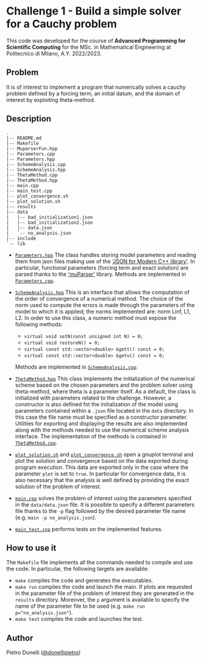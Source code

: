 # Challenge 1 - Build a simple solver for a Cauchy problem

This code was developed for the course of **Advanced Programming for Scientific Computing** for the MSc. in Mathematical Engineering at Politecnico di Milano, A.Y. 2022/2023.

## Problem

It is of interest to implement a program that numerically solves a cauchy problem defined by a forcing term, an initial datum, and the domain of interest by exploiting theta-method.

## Description

```
.
|-- README.md
|-- Makefile
|-- MuparserFun.hpp
|-- Parameters.cpp
|-- Parameters.hpp
|-- SchemeAnalysis.cpp
|-- SchemeAnalysis.hpp
|-- ThetaMethod.cpp
|-- ThetaMethod.hpp
|-- main.cpp
|-- main_test.cpp
|-- plot_convergence.sh
|-- plot_solution.sh
|-- results
|-- data
|   |-- bad_initialization1.json
|   |-- bad_initialization2.json
|   |-- data.json
|   `-- no_analysis.json
|-- include
`-- lib
```

- [`Parameters.hpp`](Parameters.hpp) The class handles storing model parameters and reading them from json files making use of the ['JSON for Modern C++ library'](https://github.com/nlohmann/json). In particular, functional parameters (forcing term and exact solution) are parsed thanks to the ['muParser'](https://github.com/beltoforion/muparser) library. Methods are implemented in [`Parameters.cpp`](Parameters.cpp).

- [`SchemeAnalysis.hpp`](SchemeAnalysis.hpp) This is an interface that allows the computation of the order of convergence of a numerical method. The choice of the norm used to compute the errors is made through the parameters of the model to which it is applied; the norms implemented are: norm Linf, L1, L2.
In order to use this class, a numeric method must expose the following methods: 
  - `virtual void setN(const unsigned int N) = 0;`
  - `virtual void restoreN() = 0;`
  - `virtual const std::vector<double> &gett() const = 0;`
  - `virtual const std::vector<double> &getu() const = 0;`

  Methods are implemented in [`SchemeAnalysis.cpp`](SchemeAnalysis.cpp).

- [`ThetaMethod.hpp`](ThetaMethod.hpp) This class implements the initialization of the numerical scheme based on the chosen parameters and the problem solver using theta-method, where theta is a parameter itself. As a default, the class is initialized with parameters related to the challenge. However, a constructor is also defined fot the initialization of the model using parameters contained within a `.json` file located in the `data` directory. In this case the file name must be specified as a constructor parameter. Utilities for exporting and displaying the results are also implemented along with the methods needed to use the numerical scheme analysis interface. The implementation of the methods is contained in [`ThetaMethod.cpp`](ThetaMethod.cpp).

- [`plot_solution.sh`](plot_solution.sh) and [`plot_convergence.sh`](plot_convergence.sh) open a gnuplot terminal and plot the solution and convergence based on the data exported during program execution. This data are exported only in the case where the parameter `plot` is set to `true`. In particular for convergence data, it is also necessary that the analysis is well defined by providing the exact solution of the problem of interest.

- [`main.cpp`](main.hpp) solves the problem of interest using the parameters specified in the `data/data.json` file. It is possible to specify a different parameters file thanks to the `-p` flag followed by the desired parameter file name (e.g. `main -p no_analysis.json`).

- [`main_test.cpp`](main_test.hpp) performs tests on the implemented features.

## How to use it

The `Makefile` file implements all the commands needed to compile and use the code. In particular, the following targets are available:
- `make` compiles the code and generates the executables.
- `make run` compiles the code and launch the main. If plots are requested in the parameter file of the problem of interest they are generated in the `results` directory. Moreover, the `p` argument is available to specify the name of the parameter file to be used (e.g. `make run p="no_analysis.json"`).
- `make test` compiles the code and launches the test.

## Author

Pietro Donelli ([@donellipietro](https://github.com/donellipietro))
